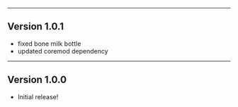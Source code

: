 ------------------------------------------------------
Version 1.0.1
------------------------------------------------------
- fixed bone milk bottle
- updated coremod dependency

------------------------------------------------------
Version 1.0.0
------------------------------------------------------
- Initial release!
